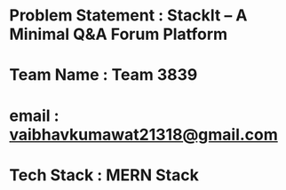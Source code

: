 # Problem Statement : StackIt – A Minimal Q&A Forum Platform

# Team Name : Team 3839

# email : vaibhavkumawat21318@gmail.com

# Tech Stack : MERN Stack